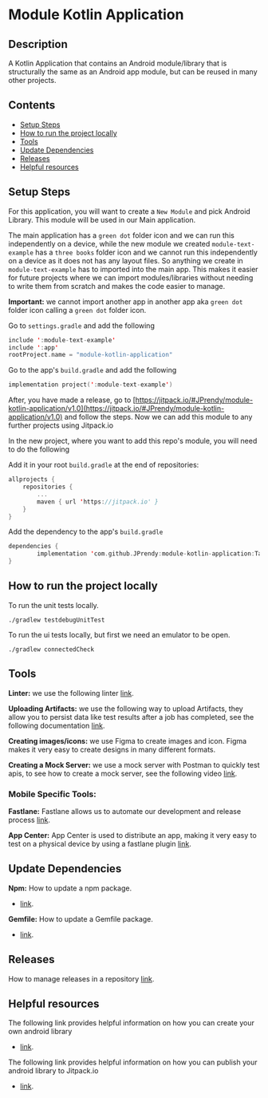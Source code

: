 # Module Kotlin Application

## Description

A Kotlin Application that contains an Android module/library that is structurally the same as an Android app module, but can be reused in many other projects. 

## Contents

- [Setup Steps](#setup-steps)
- [How to run the project locally](#how-to-run-the-project-locally)
- [Tools](#tools)
- [Update Dependencies](#update-dependencies)
- [Releases](#releases)
- [Helpful resources](#helpful-resources)

## Setup Steps

For this application, you will want to create a `New Module` and pick Android Library. This module will be used in our Main application.

The main application has a `green dot` folder icon and we can run this independently on a device, while the new module we created `module-text-example` has a `three books` folder icon and we cannot run this independently on a device as it does not has any layout files. So anything we create in `module-text-example` has to imported into the main app. This makes it easier for future projects where we can import modules/libraries without needing to write them from scratch and makes the code easier to manage.

**Important:** we cannot import another app in another app aka `green dot` folder icon calling a `green dot` folder icon.

Go to `settings.gradle` and add the following 

```kotlin
include ':module-text-example'
include ':app'
rootProject.name = "module-kotlin-application"
```

Go to the app's `build.gradle` and add the following 


```kotlin
implementation project(':module-text-example')
```

After, you have made a release, go to [https://jitpack.io/#JPrendy/module-kotlin-application/v1.0](https://jitpack.io/#JPrendy/module-kotlin-application/v1.0) and follow the steps.
Now we can add this module to any further projects using Jitpack.io

In the new project, where you want to add this repo's module, you will need to do the following

Add it in your root `build.gradle` at the end of repositories:

```kotlin
allprojects {
    repositories {
        ...
        maven { url 'https://jitpack.io' }
    }
}
```

Add the dependency to the app's `build.gradle`

```kotlin
dependencies {
        implementation 'com.github.JPrendy:module-kotlin-application:Tag'
}
```

## How to run the project locally

To run the unit tests locally.

```
./gradlew testdebugUnitTest
```

To run the ui tests locally, but first we need an emulator to be open.

```
./gradlew connectedCheck
```

## Tools

**Linter:** we use the following linter [link](https://github.com/github/super-linter).

**Uploading Artifacts:**  we use the following way to upload Artifacts, they allow you to persist data like test results after a job has completed, see the following documentation [link](https://docs.github.com/en/actions/configuring-and-managing-workflows/persisting-workflow-data-using-artifacts).

**Creating images/icons:** we use Figma to create images and icon. Figma makes it very easy to create designs in many different formats.

**Creating a Mock Server:** we use a mock server with Postman to quickly test apis, to see how to create a mock server, see the following video [link](https://www.youtube.com/watch?v=rJY8uUH2TIk). 

### Mobile Specific Tools:
 
**Fastlane:** Fastlane allows us to automate our development and release process [link](https://docs.fastlane.tools/).

**App Center:** App Center is used to distribute an app, making it very easy to test on a physical device by using a fastlane plugin [link](https://github.com/microsoft/fastlane-plugin-appcenter).

## Update Dependencies

**Npm:** How to update a npm package.
- [link](https://docs.npmjs.com/cli/update).

**Gemfile:** How to update a Gemfile package.
- [link](https://bundler.io/man/bundle-update.1.html#UPDATING-A-LIST-OF-GEMS).

## Releases

How to manage releases in a repository [link](https://help.github.com/en/github/administering-a-repository/managing-releases-in-a-repository). 

## Helpful resources

The following link provides helpful information on how you can create your own android library
- [link](https://www.raywenderlich.com/52-building-an-android-library-tutorial).

The following link provides helpful information on how you can publish your android library to Jitpack.io
- [link](https://medium.com/@anujguptawork/how-to-create-your-own-android-library-and-publish-it-750e0f7481bf).